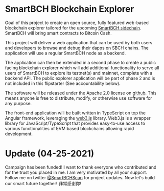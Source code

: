 # SmartBCH Blockchain Explorer
Goal of this project to create an open source, fully featured web-based blockchain explorer tailored for the upcoming [SmartBCH sidechain](http://www.smartbch.org). SmartBCH will bring smart contracts to Bitcoin Cash.

This project will deliver a web application that can be used by both users and developers to browse and debug their dapps on SBCH chains. The application will use a regular SmartBCH node as a backend.

The application can then be extended in a second phase to create a public facing blockchain explorer which will add additional functionality to serve all users of SmartBCH to explore its testnet(s) and mainnet, complete with a backend API. The public explorer application will be part of phase 2 and is not included in this flipstarter (See accountability below).

The software will be released under the Apache 2.0 license on [github](https://github.com/jay-bch/smartbch-explorer). This means anyone is free to distribute, modify, or otherwise use software for any purpose.

The front-end application will be built written in TypeScript on top the Angular framework, leveraging the [web3.js](https://web3js.readthedocs.io/en/v1.3.4/) library. Web3.js is a wrapper library for JavaScript/TypeScript that provides easy-to-use access to various functionalities of EVM based blockchains allowing rapid development.

# Update (04-25-2021)
Campaign has been funded! I want to thank everyone who contributed and for the trust you placed in me. I am very motivated by all your support. Follow me on twitter [@SmartBCHScan](https://twitter.com/SmartBCHScan) for project updates. Now let's build our smart future together! 非常感谢你!
